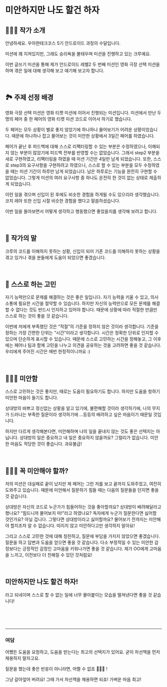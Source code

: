 # 미안하지만 나도 할건 하자

## 💁🏻‍♀️ 작가 소개

안녕하세요. 우아한테크코스 5기 안드로이드 과정의 수달입니다.

미션에 꽤 지쳐있지만, 그래도 승리욕을 불태우며 미션을 진행하고 있는 크루예요.

이번 글쓰기 미션을 통해 제가 안드로이드 레벨2 두 번째 미션인 영화 극장 선택 미션을 하며 겪은 일에 대해 생각해 보고 얘기해 보고자 합니다.

<br>

## 🏞️ 주제 선정 배경

영화 극장 선택 미션은 영화 티켓 미션에 이어서 진행되는 미션입니다. 미션에서 만난 두 명의 페어 중 한 페어의 영화 티켓 미션 코드로 이어서 하기로 했습니다.

두 페어는 모두 상황이 별로 좋지 않았기에 하나하나 물어보기가 어려운 상황이었습니다. 때문에 하나하나 잡고 물어보는 것이 미안한 상황에서 3일간 페어를 하였습니다.

페어가 끝난 후 피드백에 대해 스스로 리펙터링할 수 있는 부분은 수정하였으나, 이해되지 않는 부분이 많았기에 피드백 전부를 반영할 수는 없었습니다. 그래서 step2 부분을 새로 구현하였고, 리펙터링을 하였을 때 미션 기간은 4일만 남게 되었습니다. 또한, 스스로 step3의 요구사항을 구현하려고 하였으나, 스스로 할 수 있는 부분을 모두 수정하였을 때는 미션 기간이 하루만 남게 되었습니다. 남은 하루로는 기능을 완전히 구현할 수 없었습니다. 그렇게 미션의 여러 요구사항 중 하나도 온전히 한 것이 없는 상태로 제출하게 되었습니다.

이런 일을 겪으며 신입이 된 후에도 비슷한 경험을 하게될 수도 있으리라 생각했습니다. 코치 레아 또한 신입 시절 비슷한 경험을 했다고 말씀하셨습니다.

이번 일을 돌아보면서 어떻게 생각하고 행동했으면 좋았을지를 생각해 보려고 합니다.

<br>

## 📢 작가의 말

크루의 코드를 이해하지 못하는 상황, 신입이 되어 기존 코드를 이해하지 못하는 상황을 겪고 있거나 겪을 분들에게 도움이 되었으면 좋겠습니다.

<br>

## 🤔 스스로 하는 고민

자기 능력만으로 문제를 해결하는 것은 좋은 일입니다. 자기 능력을 키울 수 있고, 의사소통에 필요한 시간을 절약할 수 있습니다. 하지만 자신의 능력만으로 모든 문제를 해결할 수 없다는 것도 반드시 인지하고 있어야 합니다. 때문에 상황에 따라 적절한 만큼만 스스로 하는 것이 좋을 것 같습니다.

이번에 저에게 부족했던 것은 “적절”의 기준을 정하지 않은 것이라 생각합니다. 기준을 정하는 가장 간편한 단위는 “시간”이라고 생각합니다. 시간은 정확한 단위로 인지할 수 있으며 단순하게 표시할 수 있습니다. 때문에 스스로 고민하는 시간을 정해놓고, 그 이후에는 페어나 팀과 함께 고민을 나누고 의견을 공유하는 것을 고려하면 좋을 것 같습니다. 우리에게 주어진 시간은 매번 한정적이니까요 :)

<br>

## 🙇🏻‍♀️ 미안함

스스로 고민하는 것은 좋지만, 때로는 도움이 필요하기도 합니다. 하지만 도움을 청하기 미안한 마음이 들기도 합니다.

상대방의 바쁘고 정신없는 상황을 알고 있기에, 불편해할 것이라 생각하기에, 나의 무지가 드러나는 부족한 질문이라 생각하기에 …등등의 배려하고 싶은 마음이기 때문일 것입니다.

하지만 다르게 생각해본다면, 미안해하며 나의 일을 끝내지 않는 것도 좋은 선택지는 아닙니다. 상대방의 일은 중요하고 내 일은 중요하지 않을까요? 그럴리가 없습니다. 미안한 마음도 적당한 것이 좋습니다. 과유불급!

<br>

## 🤷🏻‍♀️ 꼭 미안해야 할까?

저의 미션은 대실패로 끝이 났지만 제 페어는 그런 저를 보고 끝까지 도와주었고, 여전히 도와주고 있습니다. 때문에 미안해서 질문하기 힘들 때는 다음의 질문들을 던지면 좋을 것 같습니다.

상대방은 자신의 코드로 누군가가 힘들어하는 것을 좋아할까요? 상대방이 배려해달라고 했나요? “힘드니까 물어보지 마!”라고 하였나요? 독자에게 누군가 질문한다면 싫어할 것인가요? 아닐 겁니다. 그렇다면 상대방이라고 싫어할까요? 물어보기 전까지는 미안해야 할지조차 알 수 없습니다. 따지지 않고 미안하다고만 생각하지 말아요!

그리고 스스로 고민한 것에 대해 칭찬하고, 질문에 부담을 가지지 않았으면 좋겠습니다. 질문을 하고 답변과 도움을 얻으면 좋을 것 같습니다. 다소 부정적일 수 있는 미안한 감정보다는 긍정적인 감정인 고마움을 키워나가면 좋을 것 같습니다. 제가 OO에게 고마움을 느끼고, 이전보다 더 친해질 수 있던 것처럼요!

<br>

## 미안하지만 나도 할건 하자!

라고 되네이며 스스로 할 수 없는 일에 너무 몰아붙이는 모습을 떨쳐낸다면 좋을 것 같습니다!

<br><br><br>

---

### **여담**

어쨌든 도움을 요청하고, 도움을 받는다는 최고의 선택지가 있어요. 굳이 차선책을 먼저 채용하지 말자고요.

질문을 했는데 좋은 반응이 아니라면, 어쩔 수 없죠 🤷🏻‍♀️ !

그냥 갈아엎어 버려요! 그때 가서 차선책을 채용하면 되죠! 가벼운 마음 최고!
